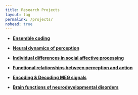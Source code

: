 ```yaml
---
title: Research Projects
layout: tag
permalink: /projects/
nohead: true
---
```


* [__Ensemble coding__](/projects_ensemble_coding.md)<br/>


* [__Neural dynamics of perception__](/projects_neural_dynamics_perception.md)<br/>


* [__Individual differences in social affective processing__](/projects_individual_differences.md)<br/>


* [__Functional relationships between perception and action__](/projects_perception_action.md)<br/>


* [__Encoding & Decoding MEG signals__](/projects_decoding_meg.md)<br/>


* [__Brain functions of neurodevelopmental disorders__](/projects_neurodevelopomental_disorders.md)<br/>

